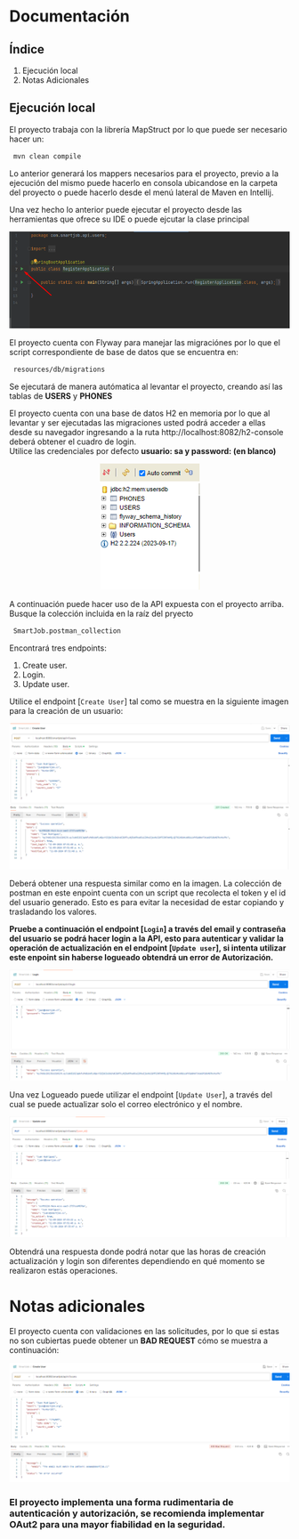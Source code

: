 # Documentación

## Índice
1. Ejecución local
2. Notas Adicionales


## Ejecución local

El proyecto trabaja con la librería MapStruct por lo que puede ser necesario hacer un:

```cmd 
 mvn clean compile
```
Lo anterior generará los mappers necesarios para el proyecto, previo a la ejecución del mismo puede hacerlo en consola ubicandose en la carpeta del proyecto o puede hacerlo desde el menú lateral de Maven en Intellij.

Una vez hecho lo anterior puede ejecutar el proyecto desde las herramientas que ofrece su IDE o puede ejcutar la clase principal
<p align="center"><img src="help_images/ejecucion_ide.png"></p>

El proyecto cuenta con Flyway para manejar las migraciónes por lo que el script correspondiente de base de datos que se encuentra en:
```cmd 
 resources/db/migrations
```
Se ejecutará de manera autómatica al levantar el proyecto, creando así las tablas de **USERS** y **PHONES**
 
El proyecto cuenta con una base de datos H2 en memoria por lo que al levantar y ser ejecutadas las migraciones usted podrá acceder a ellas desde su navegador ingresando a la ruta http://localhost:8082/h2-console deberá obtener el cuadro de login.<br>
Utilice las credenciales por defecto **usuario: sa y password: (en blanco)**

<p align="center"><img src="help_images/h2_db.png"></p>

A continuación puede hacer uso de la API expuesta con el proyecto arriba. Busque la colección incluida en la raíz del pryecto

```cmd 
 SmartJob.postman_collection
```
Encontrará tres endpoints:
1. Create user.
2. Login.
3. Update user.

Utilice el endpoint [`Create User`] tal como se muestra en la siguiente imagen para la creación de un usuario:

<p align="center"><img src="help_images/create_user.png"></p>

Deberá obtener una respuesta similar como en la imagen. La colección de postman en este enpoint cuenta con un script que recolecta el token y el id del usuario generado.
Esto es para evitar la necesidad de estar copiando y trasladando los valores.

**Pruebe a continuación el endpoint [`Login`] a través del email y contraseña del usuario se podrá hacer login a la API, esto para autenticar y validar la operación de actualización en el endpoint [`Update user`], si intenta utilizar este enpoint sin haberse logueado obtendrá un error de Autorización.**
<p align="center"><img src="help_images/login.png"></p>


Una vez Logueado puede utilizar el endpoint [`Update User`], a través del cual se puede actualizar solo el correo electrónico y el nombre.
<p align="center"><img src="help_images/update_user.png"></p>

Obtendrá una respuesta donde podrá notar que las horas de creación actualización y login son diferentes dependiendo en qué momento se realizaron estás operaciones.

# Notas adicionales

El proyecto cuenta con validaciones en las solicitudes, por lo que si estas no son cubiertas puede obtener un **BAD REQUEST** cómo se muestra a continuación:
<p align="center"><img src="help_images/bad_request.png"></p>

### El proyecto implementa una forma rudimentaria de autenticación y autorización, se recomienda implementar **OAut2** para una mayor fiabilidad en la seguridad. 
